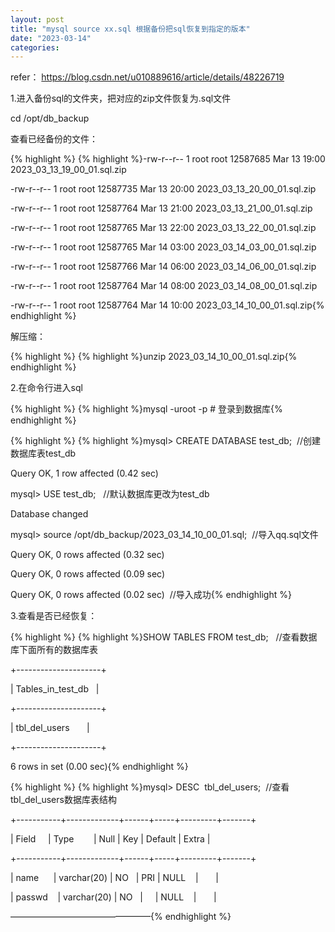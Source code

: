 ```yaml
---
layout: post
title: "mysql source xx.sql 根据备份把sql恢复到指定的版本"
date: "2023-03-14"
categories: 
---
```

<p>refer： <a href="https://blog.csdn.net/u010889616/article/details/48226719">https://blog.csdn.net/u010889616/article/details/48226719</a></p>

<p>1.进入备份sql的文件夹，把对应的zip文件恢复为.sql文件</p>

<p>cd /opt/db_backup</p>

<p>查看已经备份的文件：</p>

{% highlight %}
{% highlight %}-rw-r--r-- 1 root root 12587685 Mar 13 19:00 2023_03_13_19_00_01.sql.zip

-rw-r--r-- 1 root root 12587735 Mar 13 20:00 2023_03_13_20_00_01.sql.zip

-rw-r--r-- 1 root root 12587764 Mar 13 21:00 2023_03_13_21_00_01.sql.zip

-rw-r--r-- 1 root root 12587765 Mar 13 22:00 2023_03_13_22_00_01.sql.zip

-rw-r--r-- 1 root root 12587765 Mar 14 03:00 2023_03_14_03_00_01.sql.zip

-rw-r--r-- 1 root root 12587766 Mar 14 06:00 2023_03_14_06_00_01.sql.zip

-rw-r--r-- 1 root root 12587764 Mar 14 08:00 2023_03_14_08_00_01.sql.zip

-rw-r--r-- 1 root root 12587764 Mar 14 10:00 2023_03_14_10_00_01.sql.zip{% endhighlight %}

<p>解压缩：</p>

{% highlight %}
{% highlight %}unzip 2023_03_14_10_00_01.sql.zip{% endhighlight %}

<p>2.在命令行进入sql</p>

{% highlight %}
{% highlight %}mysql -uroot -p  # 登录到数据库{% endhighlight %}

{% highlight %}
{% highlight %}mysql&gt; CREATE DATABASE test_db;&nbsp; //创建数据库表test_db

Query OK, 1 row affected (0.42 sec)

mysql&gt; USE test_db;&nbsp;&nbsp; //默认数据库更改为test_db

Database changed

mysql&gt; source /opt/db_backup/2023_03_14_10_00_01.sql;&nbsp; //导入qq.sql文件

Query OK, 0 rows affected (0.32 sec)

Query OK, 0 rows affected (0.09 sec)

Query OK, 0 rows affected (0.02 sec)&nbsp; //导入成功{% endhighlight %}

<p>3.查看是否已经恢复：</p>

{% highlight %}
{% highlight %}SHOW TABLES FROM test_db;&nbsp;&nbsp; //查看数据库下面所有的数据库表

+---------------------+

| Tables_in_test_db&nbsp;&nbsp; |

+---------------------+

| tbl_del_users&nbsp;&nbsp;&nbsp;&nbsp;&nbsp;&nbsp; |

+---------------------+

6 rows in set (0.00 sec){% endhighlight %}

{% highlight %}
{% highlight %}mysql&gt; DESC&nbsp; tbl_del_users;&nbsp; //查看tbl_del_users数据库表结构

+-----------+-------------+------+-----+---------+-------+

| Field&nbsp;&nbsp;&nbsp;&nbsp; | Type&nbsp;&nbsp;&nbsp;&nbsp;&nbsp;&nbsp;&nbsp; | Null | Key | Default | Extra |

+-----------+-------------+------+-----+---------+-------+

| name&nbsp;&nbsp;&nbsp;&nbsp;&nbsp; | varchar(20) | NO&nbsp;&nbsp; | PRI | NULL&nbsp;&nbsp;&nbsp; |&nbsp;&nbsp;&nbsp;&nbsp;&nbsp;&nbsp; |

| passwd&nbsp;&nbsp;&nbsp; | varchar(20) | NO&nbsp;&nbsp; |&nbsp;&nbsp;&nbsp;&nbsp; | NULL&nbsp;&nbsp;&nbsp; |&nbsp;&nbsp;&nbsp;&nbsp;&nbsp;&nbsp; |

&mdash;&mdash;&mdash;&mdash;&mdash;&mdash;&mdash;&mdash;&mdash;&mdash;&mdash;&mdash;&mdash;&mdash;&mdash;&mdash;{% endhighlight %}

